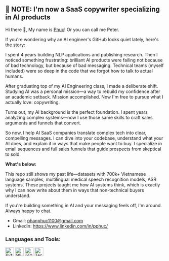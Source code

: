 ## 🔴 NOTE: I'm now a SaaS copywriter specializing in AI products

Hi there 👋, My name is [Phuc](https://www.linkedin.com/in/pphuc/)! Or you can call me Peter.

If you're wondering why an AI engineer's GitHub looks quiet lately, here's the story:

I spent 4 years building NLP applications and publishing research. Then I noticed something frustrating: brilliant AI products were failing not because of bad technology, but because of bad messaging. Technical teams (myself included) were so deep in the code that we forgot how to talk to actual humans.

After graduating top of my AI Engineering class, I made a deliberate shift. Studying AI was a personal mission—a way to rebuild my confidence after an academic setback. Mission accomplished. Now I'm free to pursue what I actually love: copywriting.

Turns out, my AI background is the perfect foundation. I spent years analyzing complex systems—now I use those same skills to craft sales arguments and funnels that convert.

So now, I help AI SaaS companies translate complex tech into clear, compelling messages. I can dive into your codebase, understand what your AI does, and explain it in ways that make people want to buy. I specialize in email sequences and full sales funnels that guide prospects from skeptical to sold.

**What's below:**

This repo still shows my past life—datasets with 700k+ Vietnamese language samples, multilingual medical speech recognition models, ASR systems. These projects taught me how AI systems think, which is exactly why I can now write about them in ways that non-technical buyers understand.

If you're building something in AI and your messaging feels off, I'm around. Always happy to chat.
* Gmail: phanphuc1100@gmail.com
* Linkedin: https://www.linkedin.com/in/pphuc/

### Languages and Tools:
<code><img src="icon/python.png" width="27" height="27" title="Python"/></code>
<code><img src="icon/SQL.png" width="27" height="27" title="SQL"/></code>
<code><img src="icon/git.png" width="27" height="27" title="Git"/></code>
<code><img src="icon/terminal.png" width="27" height="27" title="Terminal"/></code>
